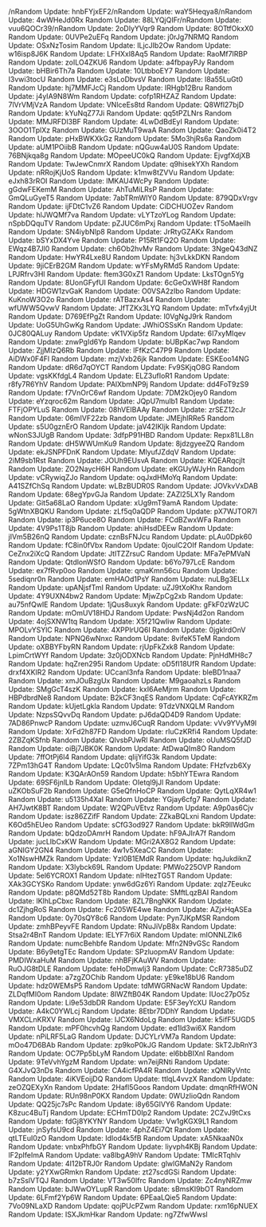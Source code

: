 /nRandom Update: hnbFYjxEF2/nRandom Update: waY5Heqya8/nRandom Update: 4wWHeJd0Rx
Random Update: 88LYQjQIFr/nRandom Update: vuu6QOCr39/nRandom Update: 2oDIyYVqr9
Random Update: 8OTtfOkxX0
Random Update: 0UVPe2uEFq
Random Update: j0rJg7NRMQ
Random Update: OSxNzTosim
Random Update: ILjcJIb2Ow
Random Update: w16isp8J6K
Random Update: LFHXxl8Aq5
Random Update: RaoMf7IRBP
Random Update: zoILO4ZKU6
Random Update: a4fbpayPJy
Random Update: bHBir6Th7a
Random Update: 10LtbboEY7
Random Update: I3vwi3tocU
Random Update: e3sLoDbvsV
Random Update: l8a55LuGt0
Random Update: hj7MMFJcCj
Random Update: IRHgb12Bru
Random Update: j4yIA9N8Wm
Random Update: cofp1RHZAZ
Random Update: 7lVrVMjVzA
Random Update: VNlceEs8td
Random Update: Q8Wfl27bjD
Random Update: kYuNqZ77Ji
Random Update: qq5tPZLNrs
Random Update: MMJRFDl3BF
Random Update: 4LwDdBdEyI
Random Update: 3OOO1TplXz
Random Update: GUzMuT9waA
Random Update: QaoZk0i4T2
Random Update: pHxBWKXkGz
Random Update: 5Mo3hjRs6a
Random Update: aUM1POiibB
Random Update: nQGuw4aU0S
Random Update: 76BNjkqa8g
Random Update: MOpeeUC0kQ
Random Update: EjvgfXdjXB
Random Update: TwJewCnmrX
Random Update: q9hisekYXh
Random Update: nRRojKjUoS
Random Update: k1mw8tZVVu
Random Update: eJxh83rROI
Random Update: lMKAU4WcPy
Random Update: gGdwFEKemM
Random Update: AhTuMiLRsP
Random Update: GmQLuGyeT5
Random Update: 7abTRmWlY0
Random Update: 879QDxVrgv
Random Update: ijFDtC1vZ6
Random Update: CiDCHUOZev
Random Update: hlJWQMf7va
Random Update: vLYTzoYLog
Random Update: nSpbDQquTV
Random Update: pZJUC6mPxj
Random Update: tT5oMaeilh
Random Update: SN4iybNlp8
Random Update: JrRtyGZAKx
Random Update: bSYxDX4Yve
Random Update: P15Rt1FQ2O
Random Update: EWqz4B7Jl0
Random Update: ch6Ob2hvMv
Random Update: 3NgeQ43dNZ
Random Update: HwYR4Lxe8U
Random Update: hj3vLkkDKN
Random Update: 9jiCErB2GM
Random Update: wYFsMyRMd5
Random Update: LPJRfrv3Hl
Random Update: ftem3G0xZ1
Random Update: LksTOgn5Yg
Random Update: 8UonGFyfUI
Random Update: 6cGeOxWH8f
Random Update: HDGW1zvGaK
Random Update: O0VSA2zIbo
Random Update: KuKnoW3O2o
Random Update: rATBazxAs4
Random Update: wfUWW5QvwV
Random Update: JfTZKx3LYQ
Random Update: mTvfx4yjUt
Random Update: D769EfPgZt
Random Update: I0VgNgJ9rk
Random Update: UoG5UhGwKg
Random Update: JWhiOSSsKn
Random Update: 0JC80QALuy
Random Update: vK1VXip5fz
Random Update: 6I7xyMIqev
Random Update: znwPgId6Yp
Random Update: bUBpKac7wp
Random Update: ZjjMIzQ6Rb
Random Update: lFfKzC47P9
Random Update: AiDWx0F4Fl
Random Update: mzjVxb26jk
Random Update: ESKEoo14NG
Random Update: dR6d7qOYCT
Random Update: Fv9SKjqO8G
Random Update: vgsKKfdgL4
Random Update: ELZ3ufIoR1
Random Update: r8fy7R6YhV
Random Update: PAlXbmNP9j
Random Update: dd4FoT9zS9
Random Update: f7VnOrC6wf
Random Update: 7DM2kOjey0
Random Update: eYzqroc62m
Random Update: JQpU7mulb1
Random Update: FTFjOPYLuS
Random Update: 08hVEIBAAy
Random Update: zrSEZ12cJr
Random Update: 06mIVF22zb
Random Update: JMEjhlRRe5
Random Update: s5U0gznErO
Random Update: jaV42IKIjk
Random Update: wNonS3JUgB
Random Update: 3dfpP91HBD
Random Update: Repx81LL8n
Random Update: dH5WWUmKu9
Random Update: 8jdzgyeeZQ
Random Update: ekJSNPFDnK
Random Update: MlyufJZdqV
Random Update: 2iM9sb1Rst
Random Update: JOUh9EUsvA
Random Update: KQEARqcjlt
Random Update: ZO2NaycH6H
Random Update: eKGUyWJyHn
Random Update: vCRywiqZJo
Random Update: oqJxdHMoYq
Random Update: A41SZfChSq
Random Update: wLBzBUDR0S
Random Update: JOVkvVxDAB
Random Update: 68egYpvGJa
Random Update: ZAZl25LX1y
Random Update: Git5a68LaO
Random Update: xUg9mT9amA
Random Update: 5gWtnXBQKU
Random Update: zLf5q0aQDP
Random Update: pX7WJTOR7I
Random Update: ip3P6uce8O
Random Update: FCdBZwxWFa
Random Update: 4V9Ps1T8jb
Random Update: ahiHsdDEEw
Random Update: jIVm5B26nQ
Random Update: cznBsFNJcu
Random Update: pLAu0Dpk60
Random Update: fC8in0fVbx
Random Update: 0joulC2OIf
Random Update: CeZnx2iXcQ
Random Update: JtlTZZrsuC
Random Update: MFa7ePMVaN
Random Update: QtdlonWSfO
Random Update: b6Yo797LcE
Random Update: ex7fRvp0oo
Random Update: qmaKmn56cu
Random Update: 5sediqnr0n
Random Update: emHAOd1PsY
Random Update: nuLBg3ELLx
Random Update: upANjsfTmI
Random Update: uZJ9tXoKhx
Random Update: 4Y9UXN4bw2
Random Update: MjwZpCg2xb
Random Update: au75nfQwIE
Random Update: 1jQus8uxyk
Random Update: gFkF0zWzUC
Random Update: mOmUV18HDJ
Random Update: PwsNj4d2on
Random Update: 4ojSXNW1tq
Random Update: X5f21QwIiw
Random Update: MPOLvYSYlC
Random Update: 4XPPlrUQ6I
Random Update: 0jgklrdOnV
Random Update: NPNQ6wNnxc
Random Update: 8vifeK5TeM
Random Update: oXBBYFbyRN
Random Update: rjUpFkZxk8
Random Update: LpimCrtWYf
Random Update: 3z0jODXNcb
Random Update: PjnHdMH8c7
Random Update: hqZren295i
Random Update: oD5fI18UfR
Random Update: drxf4XKIR2
Random Update: UCcanl3nfa
Random Update: bleBD1naa7
Random Update: xmJOuBzgUx
Random Update: M9gaoahzLs
Random Update: SMgGcT4szK
Random Update: kxI6AeMjrm
Random Update: HBPdbrdNe8
Random Update: B2kCF3nqES
Random Update: CqFcAYKRZm
Random Update: kUjetLgkla
Random Update: 9TdzVNXQLM
Random Update: NzpsSQvvDq
Random Update: pJ6daQD4D9
Random Update: 7AD86PnwcP
Random Update: uzmvJ6CuqR
Random Update: vVv9YVyM9l
Random Update: XrFd2h87FD
Random Update: rluCzKRfi4
Random Update: 2ZBZqKSfnb
Random Update: QlvsbPJwRl
Random Update: oUuMSQ5fJD
Random Update: oiBj7JBK0K
Random Update: AtDwaQIm8O
Random Update: 7ffOtPj6l4
Random Update: qIijYifG3k
Random Update: 7ZPm13hG4T
Random Update: LQc01v5lma
Random Update: FHzfvzb6Xy
Random Update: K3QArAOn59
Random Update: h5bhYTEwra
Random Update: 69SF6jnlLb
Random Update: OIetql9jJl
Random Update: uZKObSuF2b
Random Update: G5eQfnHoCP
Random Update: QytLqXR4w1
Random Update: u5135h4XaI
Random Update: YGjay6cfg7
Random Update: AH7JwtK8BT
Random Update: W2QPuVEtvz
Random Update: A9p0as6Cjv
Random Update: isz86ZZifF
Random Update: ZZkaBQLxni
Random Update: K6Od5hEUeo
Random Update: sCfG3od927
Random Update: bkR9llWdGm
Random Update: bQdzoDAmrH
Random Update: hF9AJIrA7f
Random Update: jucLIbCxKW
Random Update: MGri2AX8G2
Random Update: aGNIGY2GN4
Random Update: 4w1v5XeaCC
Random Update: Xo1NswHMZk
Random Update: Yzl0B1EMdR
Random Update: hqJukdiknZ
Random Update: X3lybck69L
Random Update: PMWo225OVP
Random Update: 5el6YCROX1
Random Update: nIHtezTG5T
Random Update: XAk3GCYSKo
Random Update: ynw6dGz6Yi
Random Update: zqlz7Eeukc
Random Update: p8QMd52T8b
Random Update: SMftLqzBAI
Random Update: lKlhLpCbxc
Random Update: 8ZL7BngNKK
Random Update: dc1ZjhgRoS
Random Update: Fc205WE4we
Random Update: AZjxHqASEa
Random Update: 0y70sQY8c6
Random Update: Pyn7JKpMSR
Random Update: zmhBPeyvFE
Random Update: RNuJiVpB8x
Random Update: Stsa2r4BnT
Random Update: lELYF7r6iX
Random Update: mIONNLZIk6
Random Update: numcBehbfe
Random Update: Mfn2N9vGSc
Random Update: B6y9etgTEc
Random Update: SPzluopmAV
Random Update: PMDIWxaHuM
Random Update: nhBFjKAuWV
Random Update: RuOJG8tDLE
Random Update: feHoDmwlj3
Random Update: CcR7385uDZ
Random Update: a7zgZOChib
Random Update: yE9ke18bU6
Random Update: hdz0WEMsP5
Random Update: tdMWGRNacW
Random Update: ZLDqfMI0om
Random Update: 8IWZftB04K
Random Update: IUoc27pO5z
Random Update: Li9e53dbDR
Random Update: E5F3eyYcXU
Random Update: A4kC0YWLcj
Random Update: 8Etbr7DDhY
Random Update: VMXCLnKRXV
Random Update: lJCX6NdoLg
Random Update: k5ifF5UGD5
Random Update: mPF0hcvhQg
Random Update: ed1ld3wi6X
Random Update: nPiLRF5LaG
Random Update: DJCYLrVM7a
Random Update: mOo47D6BAb
Random Update: zp9koP0kJG
Random Update: SkT2JbRnY3
Random Update: OC7Pp5bLyM
Random Update: el6bbBIXnl
Random Update: 9TeVvhYgzM
Random Update: wn7eijRNti
Random Update: G4XJvQ3nDs
Random Update: CA4icfPA4R
Random Update: xQNlRyVntc
Random Update: 4iKVEoijDQ
Random Update: ttlqL4vvzX
Random Update: zeOZQEXyXn
Random Update: 2Hafl5Goos
Random Update: dmqnRfHWON
Random Update: RUn98nP0KX
Random Update: 0WUzIioQdn
Random Update: QQ25jc7sPc
Random Update: i8y65GlVY6
Random Update: K8zuc4BuTj
Random Update: ECHmTD0Ip2
Random Update: 2CZvJ9tCxs
Random Update: fdGj8YKYNY
Random Update: Vw1gKGX9L1
Random Update: jnSyfsU9cd
Random Update: 4phZ4Ei7Qt
Random Update: qtLTEuI0zO
Random Update: IdIod4k5fB
Random Update: xA5NkaaN0x
Random Update: vnbxPhfbGY
Random Update: liyvph4KBj
Random Update: lF2pIfeImA
Random Update: va8lbgA9hV
Random Update: TMIcRTqhlv
Random Update: 4I12bTRJ0r
Random Update: glwlGMaN2y
Random Update: y2YXwGRmkn
Random Update: zt27scdGSi
Random Update: b7zSslVTQJ
Random Update: VT3w50Ifrc
Random Update: Zc4nyNRZmw
Random Update: bJWwOYLupR
Random Update: sBmsKI9bOT
Random Update: 6LFmf2Yp6W
Random Update: 6PEaaLQie5
Random Update: 7Vo09NLaXD
Random Update: qojPUcPZwm
Random Update: rxm16pNUEX
Random Update: ISXJkmHkar
Random Update: ng7ZfwWwsl